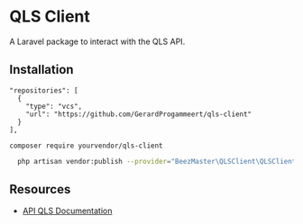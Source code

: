 # QLS Client
A Laravel package to interact with the QLS API.
## Installation

```
"repositories": [
  {
    "type": "vcs",
    "url": "https://github.com/GerardProgammeert/qls-client"
  }
],
```
```
composer require yourvendor/qls-client
```
```bash
  php artisan vendor:publish --provider="BeezMaster\QLSClient\QLSClientServiceProvider" --tag=config
```

## Resources
- [API QLS Documentation](https://api.pakketdienstqls.nl/redoc/)

